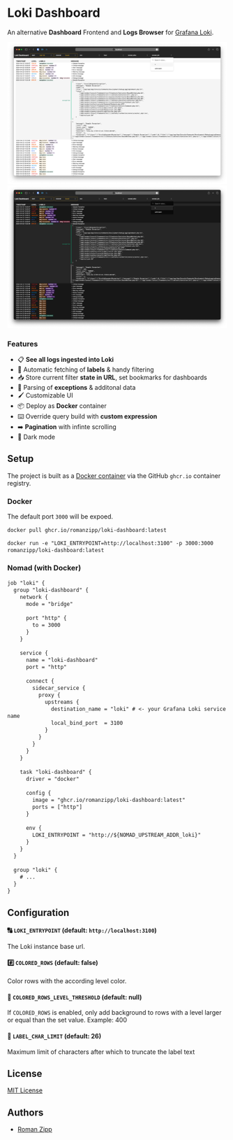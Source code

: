 # Loki Dashboard

An alternative **Dashboard** Frontend and **Logs Browser** for [Grafana Loki](https://grafana.com/oss/loki/).

![Screenshot](art/screenshot-01-light.png#gh-light-mode-only)
![Screenshot](art/screenshot-01-dark.png#gh-dark-mode-only)

### Features

- 📋 **See all logs ingested into Loki**
- 📌 Automatic fetching of **labels** & handy filtering
- 📥 Store current filter **state in URL**, set bookmarks for dashboards
- 📮 Parsing of **exceptions** & additonal data
- 🖌️ Customizable UI
- 📦 Deploy as **Docker** container
- ⌨️ Override query build with **custom expression**
- ➡️ **Pagination** with infinte scrolling
- 🌚 Dark mode

## Setup

The project is built as a [Docker container](https://github.com/romanzipp/Loki-Dashboard/pkgs/container/loki-dashboard) via the GitHub `ghcr.io` container registry.

### Docker

The default port `3000` will be expoed.

```
docker pull ghcr.io/romanzipp/loki-dashboard:latest
```

```
docker run -e "LOKI_ENTRYPOINT=http://localhost:3100" -p 3000:3000 romanzipp/loki-dashboard:latest
```

### Nomad (with Docker)

```hcl
job "loki" {
  group "loki-dashboard" {
    network {
      mode = "bridge"

      port "http" {
        to = 3000
      }
    }

    service {
      name = "loki-dashboard"
      port = "http"

      connect {
        sidecar_service {
          proxy {
            upstreams {
              destination_name = "loki" # <- your Grafana Loki service name
              local_bind_port  = 3100
            }
          }
        }
      }
    }

    task "loki-dashboard" {
      driver = "docker"

      config {
        image = "ghcr.io/romanzipp/loki-dashboard:latest"
        ports = ["http"]
      }

      env {
        LOKI_ENTRYPOINT = "http://${NOMAD_UPSTREAM_ADDR_loki}"
      }
    }
  }
  
  group "loki" {
    # ...
  }
}
```

## Configuration

#### 🔠 `LOKI_ENTRYPOINT` (default: `http://localhost:3100`)

The Loki instance base url.

#### #️⃣ `COLORED_ROWS` (default: false)

Color rows with the according level color.

#### 🔢 `COLORED_ROWS_LEVEL_THRESHOLD` (default: null)

If `COLORED_ROWS` is enabled, only add background to rows with a level larger or equal than the set value. Example: 400

#### 🔢 `LABEL_CHAR_LIMIT` (default: 26)

Maximum limit of characters after which to truncate the label text

## License

[MIT License](LICENSE.md)

## Authors

- [Roman Zipp](https://romanzipp.com)

